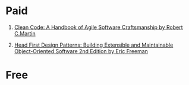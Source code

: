 # Paid
1. [Clean Code: A Handbook of Agile Software Craftsmanship by Robert C.Martin](https://tinyurl.com/22e8v659)

2. [Head First Design Patterns: Building Extensible and Maintainable Object-Oriented Software 2nd Edition by Eric Freeman](https://tinyurl.com/mvx4yte6)

# Free
